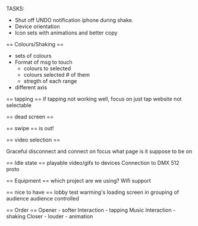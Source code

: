 TASKS:

- Shut off UNDO notification iphone during shake.
- Device orientation
- Icon sets with animations and better copy


== Colours/Shaking ==
- sets of colours
- Format of msg to touch
	- colours to selected
	- colours selected # of them
	- stregth of each range
- different axis

== tapping ==
if tapping not working well, focus on just tap
website not selectable

== dead screen ==


== swipe == 
is out!

== video selection == 

Graceful disconnect and connect
on focus what page is it suppose to be on

== Idle state ==
playable video/gifs to devices
Connection to DMX 512 proto

== Equipment ==
which project are we using?
Wifi support

== nice to have ==
lobby test warming's
loading screen in
grouping of audience
	audience controlled

== Order ==
Opener
	- softer
Interaction
	- tapping
Music
Interaction
	- shaking
Closer
	- louder
	- animation


